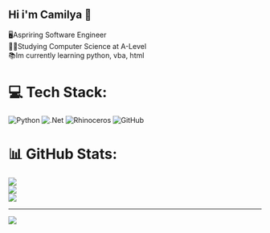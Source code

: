 ## Hi i'm Camilya 💖

🖥️Aspriring Software Engineer<br/>
🧑‍🎓Studying Computer Science at A-Level<br/>
📚Im currently learning python, vba, html<br/>


# 💻 Tech Stack:
![Python](https://img.shields.io/badge/python-3670A0?style=for-the-badge&logo=python&logoColor=ffdd54) ![.Net](https://img.shields.io/badge/.NET-5C2D91?style=for-the-badge&logo=.net&logoColor=white) ![Rhinoceros](https://img.shields.io/badge/Rhinoceros-801010?style=for-the-badge&logo=rhinoceros&logoColor=white) ![GitHub](https://img.shields.io/badge/github-%23121011.svg?style=for-the-badge&logo=github&logoColor=white)
# 📊 GitHub Stats:
![](https://github-readme-stats.vercel.app/api?username=Camilya-A&theme=discord_old_blurple&hide_border=false&include_all_commits=false&count_private=false)<br/>
![](https://nirzak-streak-stats.vercel.app/?user=Camilya-A&theme=discord_old_blurple&hide_border=false)<br/>
![](https://github-readme-stats.vercel.app/api/top-langs/?username=Camilya-A&theme=discord_old_blurple&hide_border=false&include_all_commits=false&count_private=false&layout=compact)

---
[![](https://visitcount.itsvg.in/api?id=Camilya-A&icon=0&color=0)](https://visitcount.itsvg.in)

<!-- Proudly created with GPRM ( https://gprm.itsvg.in ) -->
